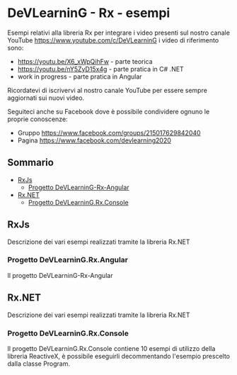 DeVLearninG - Rx - esempi
==================

Esempi relativi alla libreria Rx per integrare i video presenti sul nostro canale YouTube https://www.youtube.com/c/DeVLearninG
i video di riferimento sono:
 - https://youtu.be/X6_xWpQihFw - parte teorica
 - https://youtu.be/nY5ZyD15x4g - parte pratica in C# .NET
 - work in progress - parte pratica in Angular

Ricordatevi di iscrivervi al nostro canale YouTube per essere sempre aggiornati sui nuovi video.

Seguiteci anche su Facebook dove è possibile condividere ognuno le proprie conoscenze:
 - Gruppo  https://www.facebook.com/groups/215017629842040 
 - Pagina  https://www.facebook.com/devlearning2020

## Sommario
* [RxJs](#RxJs)
    * [Progetto DeVLearninG-Rx-Angular](#Progetto-DeVLearninG--Rx--Angular)
* [Rx.NET](#Rx.NET)
    * [Progetto DeVLearninG.Rx.Console](#Progetto-DeVLearninG.Rx.Console)


## RxJs

Descrizione dei vari esempi realizzati tramite la libreria Rx.NET

### Progetto DeVLearninG.Rx.Angular

Il progetto DeVLearninG-Rx-Angular


## Rx.NET

Descrizione dei vari esempi realizzati tramite la libreria Rx.NET

### Progetto DeVLearninG.Rx.Console

Il progetto DeVLearninG.Rx.Console contiene 10 esempi di utilizzo della libreria ReactiveX, è possibile eseguirli decommentando l'esempio prescelto dalla classe Program.

